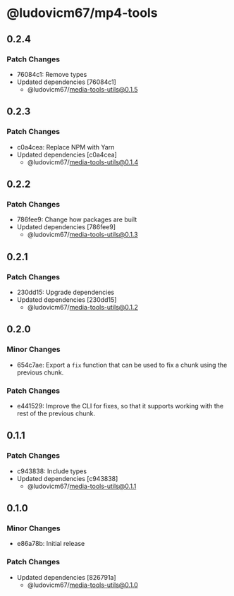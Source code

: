 # @ludovicm67/mp4-tools

## 0.2.4

### Patch Changes

- 76084c1: Remove types
- Updated dependencies [76084c1]
  - @ludovicm67/media-tools-utils@0.1.5

## 0.2.3

### Patch Changes

- c0a4cea: Replace NPM with Yarn
- Updated dependencies [c0a4cea]
  - @ludovicm67/media-tools-utils@0.1.4

## 0.2.2

### Patch Changes

- 786fee9: Change how packages are built
- Updated dependencies [786fee9]
  - @ludovicm67/media-tools-utils@0.1.3

## 0.2.1

### Patch Changes

- 230dd15: Upgrade dependencies
- Updated dependencies [230dd15]
  - @ludovicm67/media-tools-utils@0.1.2

## 0.2.0

### Minor Changes

- 654c7ae: Export a `fix` function that can be used to fix a chunk using the previous chunk.

### Patch Changes

- e441529: Improve the CLI for fixes, so that it supports working with the rest of the previous chunk.

## 0.1.1

### Patch Changes

- c943838: Include types
- Updated dependencies [c943838]
  - @ludovicm67/media-tools-utils@0.1.1

## 0.1.0

### Minor Changes

- e86a78b: Initial release

### Patch Changes

- Updated dependencies [826791a]
  - @ludovicm67/media-tools-utils@0.1.0
